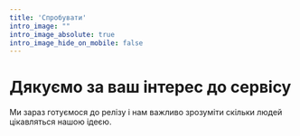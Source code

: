```yaml
---
title: 'Спробувати'
intro_image: ""
intro_image_absolute: true
intro_image_hide_on_mobile: false
---
```


# Дякуємо за ваш інтерес до сервісу

Ми зараз готуємося до релізу і нам важливо зрозуміти скільки людей цікавляться нашою ідеєю.